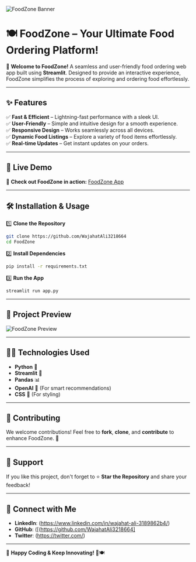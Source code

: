 ![FoodZone Banner](https://i.giphy.com/media/26AHONQ79FdWZhAI0/giphy.gif)

# 🍽️ FoodZone – Your Ultimate Food Ordering Platform!

🚀 **Welcome to FoodZone!** A seamless and user-friendly food ordering web app built using **Streamlit**. Designed to provide an interactive experience, FoodZone simplifies the process of exploring and ordering food effortlessly.

---

## ✨ Features
✅ **Fast & Efficient** – Lightning-fast performance with a sleek UI.  
✅ **User-Friendly** – Simple and intuitive design for a smooth experience.  
✅ **Responsive Design** – Works seamlessly across all devices.  
✅ **Dynamic Food Listings** – Explore a variety of food items effortlessly.  
✅ **Real-time Updates** – Get instant updates on your orders.

---

## 🚀 Live Demo
🔗 **Check out FoodZone in action:** [FoodZone App](https://foodzone-app-qtvtzdcemiyapymxiwkxzz.streamlit.app/Home)

---

## 🛠️ Installation & Usage

1️⃣ **Clone the Repository**
```bash
git clone https://github.com/WajahatAli3218664
cd FoodZone
```

2️⃣ **Install Dependencies**
```bash
pip install -r requirements.txt
```

3️⃣ **Run the App**
```bash
streamlit run app.py
```

---

## 🎥 Project Preview
![FoodZone Preview](https://cdn.dribbble.com/userupload/24945876/file/original-d6f1789af6de825fa0d56e4f84b4feab.gif)

---

## 👨‍💻 Technologies Used
- **Python** 🐍
- **Streamlit** 🎈
- **Pandas** 📊
- **OpenAI** 🤖 (For smart recommendations)
- **CSS** 🎨 (For styling)

---

## 📌 Contributing
We welcome contributions! Feel free to **fork**, **clone**, and **contribute** to enhance FoodZone. 🚀

---



## 🌟 Support
If you like this project, don't forget to ⭐ **Star the Repository** and share your feedback!

---

## 📣 Connect with Me
- **LinkedIn**: (https://www.linkedin.com/in/wajahat-ali-3189862b4/)
- **GitHub**: ([(https://github.com/WajahatAli3218664]
- **Twitter**: (https://twitter.com/)

---

🎉 **Happy Coding & Keep Innovating!** 🚀🍽️
